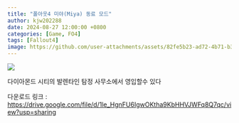 ```yaml
---
title: "폴아웃4 미야(Miya) 동료 모드"
author: kjw202288
date: 2024-08-27 12:00:00 +0800
categories: [Game, FO4]
tags: [Fallout4]
image: https://github.com/user-attachments/assets/82fe5b23-ad72-4b71-b31b-0714c2f4227f
---
```


<img src="https://github.com/user-attachments/assets/82fe5b23-ad72-4b71-b31b-0714c2f4227f">

다이아몬드 시티의 발렌타인 탐정 사무소에서 영입할수 있다

다운로드 링크 : <https://drive.google.com/file/d/1le_HgnFU6IgwOKtha9KbHHVJWFq8Q7qc/view?usp=sharing>

